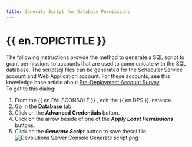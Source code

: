 ```yaml
---
title: Generate Script for Database Permissions
---
```

# {{ en.TOPICTITLE }}
The following instructions provide the method to generate a SQL script to grant permissions to accounts that are used to communicate with the SQL database. The scriptsql files can be generated for the Scheduler Service account and Web Application account. For these accounts, see this knowledge base article about [Pre-Deployment Account Survey](/kb/devolutions-server/knowledge-base/pre-deployment-account-survey/)  
To get to this dialog:
1. From the {{ en.DVLSCONSOLE }} , edit the {{ en.DPS }} instance.
2. Go in the **Database** tab.
3. Click on the **Advanced Credentials** button.
4. Click on the arrow beside of one of the ***Apply Least Permissions*** buttons.
5. Click on the ***Generate Script*** button to save thesql file.  
![Devolutions Server Console Generate script.png](/img/en/kb/kb8045.png)